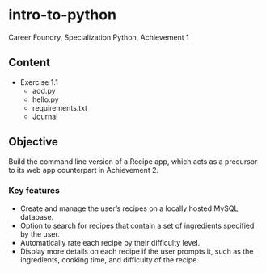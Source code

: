 # intro-to-python
Career Foundry, Specialization Python, Achievement 1

## Content
- Exercise 1.1
  - add.py
  - hello.py
  - requirements.txt
  - Journal 

## Objective 
Build the command line version of a Recipe app, which acts as a precursor to its
web app counterpart in Achievement 2.

### Key features
- Create and manage the user’s recipes on a locally hosted MySQL database.
- Option to search for recipes that contain a set of ingredients specified by the user.
- Automatically rate each recipe by their difficulty level.
- Display more details on each recipe if the user prompts it, such as the ingredients, cooking time,
and difficulty of the recipe.

